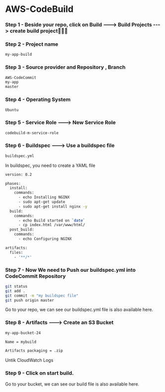 # AWS-CodeBuild

### Step 1 - Beside your repo, click on Build  --->  Build Projects  --->  create build project👩🏾‍🔧

### Step 2 - Project name

```sh
my-app-build
```

### Step 3 - Source provider and Repository , Branch

```sh
AWS-CodeCommit
my-app
master
```

### Step 4 -  Operating System

```sh
Ubuntu
```

### Step 5 -  Service Role  --->  New Service Role

```sh
codebuild-m-service-role
```

### Step 6 -  Buildspec  --->  Use a buildspec file

```sh
buildspec.yml
```

In buildspec, you need to create a YAML file 

```sh
version: 0.2

phases:
  install:
    commands:
      - echo Installing NGINX
      - sudo apt-get update
      - sudo apt-get install nginx -y
  build:
    commands:
      - echo Build started on `date`
      - cp index.html /var/www/html/
  post_build:
    commands:
      - echo Configuring NGINX

artifacts:
  files:
    - '**/*'
```

### Step 7 - Now We need to Push our buildspec.yml into CodeCommit Repository

```sh
git status
git add .
git commit -m "my buildspec file"
git push origin master
``` 

Go to your repo, we can see our buildspec.yml file is also available here.


### Step 8 - Artifacts  --->  Create an S3 Bucket

```sh
my-app-bucket-24

Name = mybuild

Artifacts packaging = .zip
```
Untik CloudWatch Logs

### Step 9 - Click on start build.


Go to your bucket, we can see our build file is also available here.
